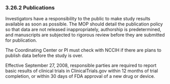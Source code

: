 ### 3.26.2 Publications

Investigators have a responsibility to the public to make study results
available as soon as possible. The MOP should detail the publication
policy so that data are not released inappropriately, authorship is
predetermined, and manuscripts are subjected to rigorous review before
they are submitted for publication.

The Coordinating Center or PI must check with NCCIH if there are plans
to publish data before the study is over.

Effective September 27, 2008, responsible parties are required to report
basic results of clinical trials in ClinicalTrials.gov within 12 months
of trial completion, or within 30 days of FDA approval of a new drug or
device.

